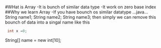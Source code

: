 #WHat is Array
 -It is bunch of similar data type
 -It work on zero base index
##Why we learn Array
 -If you have bounch os similar datatype 
  ...java...
   String name1;
   String name2;
   String name3;
  then simply we can remove this bounch of data into a singal name 
  like this

  ```java
   int x =0;
 ```

  String[] name = new int[10];
  
